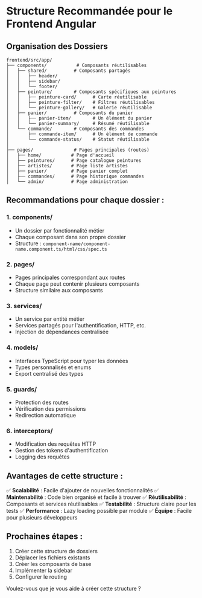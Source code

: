 # Structure Recommandée pour le Frontend Angular

## Organisation des Dossiers

```
frontend/src/app/
├── components/           # Composants réutilisables
│   ├── shared/          # Composants partagés
│   │   ├── header/
│   │   ├── sidebar/
│   │   └── footer/
│   ├── peinture/        # Composants spécifiques aux peintures
│   │   ├── peinture-card/      # Carte réutilisable
│   │   ├── peinture-filter/    # Filtres réutilisables
│   │   └── peinture-gallery/   # Galerie réutilisable
│   ├── panier/          # Composants du panier
│   │   ├── panier-item/        # Un élément du panier
│   │   └── panier-summary/     # Résumé réutilisable
│   └── commande/        # Composants des commandes
│       ├── commande-item/      # Un élément de commande
│       └── commande-status/    # Statut réutilisable
│
├── pages/               # Pages principales (routes)
│   ├── home/           # Page d'accueil
│   ├── peintures/      # Page catalogue peintures
│   ├── artistes/       # Page liste artistes
│   ├── panier/         # Page panier complet
│   ├── commandes/      # Page historique commandes
│   └── admin/          # Page administration
```

## Recommandations pour chaque dossier :

### 1. **components/**
- Un dossier par fonctionnalité métier
- Chaque composant dans son propre dossier
- Structure : `component-name/component-name.component.ts/html/css/spec.ts`

### 2. **pages/**
- Pages principales correspondant aux routes
- Chaque page peut contenir plusieurs composants
- Structure similaire aux composants

### 3. **services/**
- Un service par entité métier
- Services partagés pour l'authentification, HTTP, etc.
- Injection de dépendances centralisée

### 4. **models/**
- Interfaces TypeScript pour typer les données
- Types personnalisés et enums
- Export centralisé des types

### 5. **guards/**
- Protection des routes
- Vérification des permissions
- Redirection automatique

### 6. **interceptors/**
- Modification des requêtes HTTP
- Gestion des tokens d'authentification
- Logging des requêtes

## Avantages de cette structure :

✅ **Scalabilité** : Facile d'ajouter de nouvelles fonctionnalités
✅ **Maintenabilité** : Code bien organisé et facile à trouver
✅ **Réutilisabilité** : Composants et services réutilisables
✅ **Testabilité** : Structure claire pour les tests
✅ **Performance** : Lazy loading possible par module
✅ **Équipe** : Facile pour plusieurs développeurs

## Prochaines étapes :

1. Créer cette structure de dossiers
2. Déplacer les fichiers existants
3. Créer les composants de base
4. Implémenter la sidebar
5. Configurer le routing

Voulez-vous que je vous aide à créer cette structure ? 